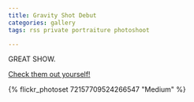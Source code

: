 ```yaml
---
title: Gravity Shot Debut
categories: gallery
tags: rss private portraiture photoshoot

---
```


GREAT SHOW. 

[Check them out yourself!](https://www.facebook.com/GravityShotBand/?ref=br_rs)

{% flickr_photoset 72157709524266547 "Medium" %}
